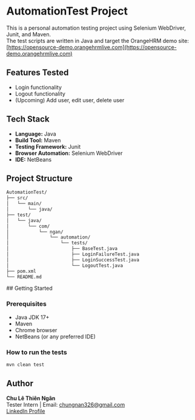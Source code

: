 # AutomationTest Project

This is a personal automation testing project using Selenium WebDriver, Junit, and Maven.  
The test scripts are written in Java and target the OrangeHRM demo site:  
[https://opensource-demo.orangehrmlive.com](https://opensource-demo.orangehrmlive.com)

## Features Tested

- Login functionality  
- Logout functionality  
- (Upcoming) Add user, edit user, delete user  

## Tech Stack

- **Language:** Java  
- **Build Tool:** Maven  
- **Testing Framework:** Junit 
- **Browser Automation:** Selenium WebDriver  
- **IDE:** NetBeans 

## Project Structure
```bash
AutomationTest/
├── src/
│   └── main/
│       └── java/
├── test/
│   └── java/
│       └── com/
│           └── ngan/
│               └── automation/
│                   └── tests/
│                       ├── BaseTest.java
│                       ├── LoginFailureTest.java
│                       ├── LoginSuccessTest.java
│                       └── LogoutTest.java
├── pom.xml
└── README.md
```

##️ Getting Started

### Prerequisites
- Java JDK 17+
- Maven
- Chrome browser
- NetBeans (or any preferred IDE)

### How to run the tests
```bash
mvn clean test
```

## Author
**Chu Lê Thiên Ngân**  
 Tester Intern | Email: chungnan326@gmail.com  
 [LinkedIn Profile](https://www.linkedin.com/in/thiên-ngân-chu-lê-665940366)